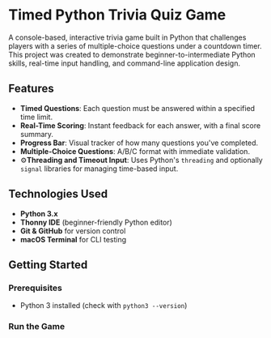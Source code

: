 #  Timed Python Trivia Quiz Game

A console-based, interactive trivia game built in Python that challenges players with a series of multiple-choice questions under a countdown timer. This project was created to demonstrate beginner-to-intermediate Python skills, real-time input handling, and command-line application design.

##  Features

-  **Timed Questions**: Each question must be answered within a specified time limit.
-  **Real-Time Scoring**: Instant feedback for each answer, with a final score summary.
-  **Progress Bar**: Visual tracker of how many questions you've completed.
-  **Multiple-Choice Questions**: A/B/C format with immediate validation.
- ⚙**Threading and Timeout Input**: Uses Python's `threading` and optionally `signal` libraries for managing time-based input.

##  Technologies Used

- **Python 3.x**
- **Thonny IDE** (beginner-friendly Python editor)
- **Git & GitHub** for version control
- **macOS Terminal** for CLI testing

##  Getting Started

### Prerequisites

- Python 3 installed (check with `python3 --version`)


### Run the Game


